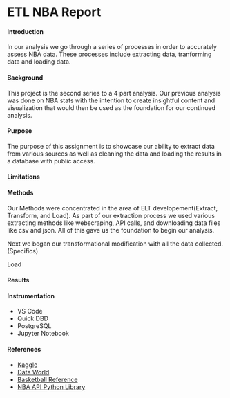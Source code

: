 # ETL NBA Report 

<h4> Introduction </h4>
<P> In our analysis we go through a series of processes in order 
to accurately assess NBA data. These processes include extracting data, tranforming data and loading 
data.  </p>


<h4>Background</h4>
<p> This project is the second series to a 4 part analysis. Our previous analysis was done on NBA stats with the intention to create insightful content and visualization that would then be used as the foundation for our continued analysis. </p>

<h4>Purpose</h4>
<p>The purpose of this assignment is to showcase our ability to extract data from various sources as well as cleaning the data and loading the results in a database with public access. </p>

<h4>Limitations<h4>
<p> </p>

<h4>Methods</h4>
<p> Our Methods were concentrated in the area of ELT developement(Extract, Transform, and Load).
As part of our extraction process we used various extracting methods like webscraping, API calls, and downloading data files like csv and json. All of this gave us the foundation to begin our analysis.</p>

<p>Next we began our transformational modification with all the data collected. (Specifics)</p>

<p>Load</p>

<h4>Results</h4>
<p> </p>

<h4>Instrumentation</h4>
<ul>

<li>VS Code</li>
<li>Quick DBD</li>
<li>PostgreSQL</li>
<li>Jupyter Notebook</li>

</ul>

<h4>References</h4>
<ul>

<li> <a href="https://www.kaggle.com/">Kaggle</a></li>
<li> <a href="https://data.world/">Data World</a></li>
<li> <a href="https://www.basketball-reference.com/">Basketball Reference</a></li>
<li> <a href="pip install nba-api">NBA API Python Library</a></li>
</ul>

